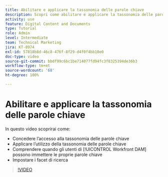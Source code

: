 ```yaml
---
title: Abilitare e applicare la tassonomia delle parole chiave
description: Scopri come abilitare e applicare la tassonomia delle parole chiave, quando gli utenti possono immettere le proprie parole chiave e impostare i facet di ricerca in [!UICONTROL Workfront DAM].
activity: use
feature: Digital Content and Documents
type: Tutorial
role: Admin
level: Intermediate
team: Technical Marketing
jira: KT-8974
exl-id: 57818b8d-46c8-476f-8f29-d4f0f4bb10e0
doc-type: video
source-git-commit: bbdf99c6bc1be714077fd94fc3f8325394de36b3
workflow-type: tm+mt
source-wordcount: '68'
ht-degree: 100%

---
```


# Abilitare e applicare la tassonomia delle parole chiave

In questo video scoprirai come:

* Concedere l’accesso alla tassonomia delle parole chiave
* Applicare l’utilizzo della tassonomia delle parole chiave
* Comprendere quando gli utenti di [!UICONTROL Workfront DAM] possono immettere le proprie parole chiave
* Impostare i facet di ricerca

>[!VIDEO](https://video.tv.adobe.com/v/3419502/?quality=12&learn=on&enablevpops=1&captions=ita)
